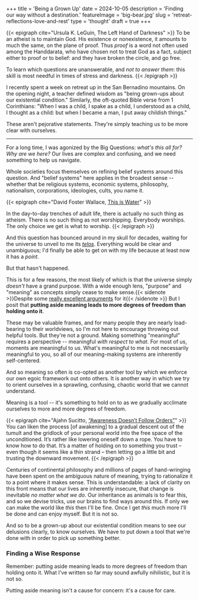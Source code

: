 +++
title = 'Being a Grown Up'
date = 2024-10-05
description = 'Finding our way without a destination.'
featureImage = 'big-bear.jpg'
slug = 'retreat-reflections-love-and-rest'
type = 'thought'
draft = true
+++

{{< epigraph cite="Ursula K. LeGuin, The Left Hand of Darkness" >}}
To be an atheist is to maintain God. His existence or nonexistence, it amounts to much the same, on the plane of proof.
Thus _proof_ is a word not often used among the Handdarata, who have chosen not to treat God as a fact, subject either to proof or to belief: and they have broken the circle, and go free.

To learn which questions are unanswerable, and _not to answer them_: this skill is most needful in times of stress and darkness.
{{< /epigraph >}}

I recently spent a week on retreat up in the San Bernadino mountains. On the opening night, a teacher defined wisdom as "being grown-ups about our existential condition."
Similarly, the oft-quoted Bible verse from 1 Corinthians: "When I was a child, I spake as a child, I understood as a child, I thought as a child: but when I became a man, I put away childish things."

These aren't pejorative statements.
They're simply teaching us to be more clear with ourselves.

---

For a long time, I was agonized by the Big Questions: *what's this all for? Why are we here?*
Our lives are complex and confusing, and we need something to help us navigate.

Whole societies focus themselves on refining belief systems around this question.
And "belief systems" here applies in the broadest sense -- whether that be religious systems, economic systems, philosophy, nationalism, corporations, ideologies, cults, you name it.

{{< epigraph cite="David Foster Wallace, [This is Water](https://fs.blog/david-foster-wallace-this-is-water/#:~:text=in%20the%20day%2Dto%2Dday%20trenches%20of%20adult%20life%2C%20there%20is%20actually%20no%20such%20thing%20as%20atheism)" >}}

In the day-to-day trenches of adult life, there is actually no such thing as atheism.
There is no such thing as not worshipping.
Everybody worships.
The only choice we get is what to worship.
{{< /epigraph >}}

And this question has bounced around in my skull for decades, waiting for the universe to unveil to me its *[telos](https://en.wikipedia.org/wiki/Teleology)*.
Everything would be clear and unambiguous; I'd finally be able to get on with my life because at least now it has a _point_.

But that hasn't happened.

This is for a few reasons, the most likely of which is that the universe simply _doesn't_ have a grand purpose.
With a wide enough lens, "purpose" and "meaning" as concepts simply cease to make sense.{{< sidenote >}}Despite some [really excellent arguments](https://meaningness.com/) for it{{< /sidenote >}}
But I posit that **putting aside meaning leads to more degrees of freedom than holding onto it**.

These may be valuable frames, and for many people they are nearly load-bearing to their worldviews, so I'm not here to encourage throwing out helpful tools.
But they're not a ground.
Making something "meaningful" requires a perspective -- meaningful *with respect to what*.
For most of us, moments are meaningful to *us*.
What's meaningful to me is not necessarily meaningful to you, so all of our meaning-making systems are inherently self-centered.

And so meaning so often is co-opted as another tool by which we enforce our own egoic framework out onto others.
It is another way in which we try to orient ourselves in a sprawling, confusing, chaotic world that we cannot understand.

Meaning is a tool -- it's something to hold on to as we gradually acclimate ourselves to more and more degrees of freedom.

{{< epigraph cite="Ajahn Sucitto, [&ldquo;Awareness Doesn&rsquo;t Follow Orders&rdquo;](https://ajahnsucitto.org/articles/awareness-doesnt-follow-orders/)" >}}
You can liken the process [of awakening] to a gradual descent out of the tumult and the gridlock of your personal world into the free space of the unconditioned. It’s rather like lowering oneself down a rope. You have to know how to do that. It’s a matter of holding on to something you trust – even though it seems like a thin strand – then letting go a little bit and trusting the downward movement.
{{< /epigraph >}}

Centuries of continental philosophy and millions of pages of hand-wringing have been spent on the ambiguous nature of meaning, trying to rationalize it to a point where it makes sense.
This is understandable: a lack of clarity on this front means that our lives are inherently insecure, that change is inevitable *no matter what we do*.
Our inheritance as animals is to fear this, and so we devise tricks, use our brains to find ways around this.
If only we can make the world like *this* then I'll be fine.
Once I get *this* much more I'll be done and can enjoy myself.
But it is not so.

And so to be a grown-up about our existential condition means to see our delusions clearly, to know ourselves.
We have to put down a tool that we're done with in order to pick up something better.

### Finding a Wise Response

Remember: putting aside meaning leads to more degrees of freedom than holding onto it.
What I've written so far may sound awfully nihilistic, but it is not so.

Putting aside meaning isn't a cause for concern: it's a cause for care.